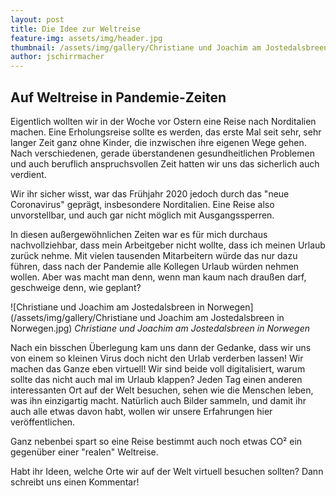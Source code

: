 ```yaml
---
layout: post
title: Die Idee zur Weltreise
feature-img: assets/img/header.jpg
thumbnail: /assets/img/gallery/Christiane und Joachim am Jostedalsbreen in Norwegen.jpg
author: jschirrmacher
---
```

## Auf Weltreise in Pandemie-Zeiten

Eigentlich wollten wir in der Woche vor Ostern eine Reise nach Norditalien machen. Eine Erholungsreise sollte es werden, das erste Mal seit sehr, sehr langer Zeit ganz ohne Kinder, die inzwischen ihre eigenen Wege gehen. Nach verschiedenen, gerade überstandenen gesundheitlichen Problemen und auch beruflich anspruchsvollen Zeit hatten wir uns das sicherlich auch verdient.

Wir ihr sicher wisst, war das Frühjahr 2020 jedoch durch das "neue Coronavirus" geprägt, insbesondere Norditalien. Eine Reise also unvorstellbar, und auch gar nicht möglich mit Ausgangssperren.

In diesen außergewöhnlichen Zeiten war es für mich durchaus nachvollziehbar, dass mein Arbeitgeber nicht wollte, dass ich meinen Urlaub zurück nehme. Mit vielen tausenden Mitarbeitern würde das nur dazu führen, dass nach der Pandemie alle Kollegen Urlaub würden nehmen wollen. Aber was macht man denn, wenn man kaum nach draußen darf, geschweige denn, wie geplant?

![Christiane und Joachim am Jostedalsbreen in Norwegen](/assets/img/gallery/Christiane und Joachim am Jostedalsbreen in Norwegen.jpg)
_Christiane und Joachim am Jostedalsbreen in Norwegen_

Nach ein bisschen Überlegung kam uns dann der Gedanke, dass wir uns von einem so kleinen Virus doch nicht den Urlab verderben lassen! Wir machen das Ganze eben virtuell! Wir sind beide voll digitalisiert, warum sollte das nicht auch mal im Urlaub klappen? Jeden Tag einen anderen interessanten Ort auf der Welt besuchen, sehen wie die Menschen leben, was ihn einzigartig macht. Natürlich auch Bilder sammeln, und damit ihr auch alle etwas davon habt, wollen wir unsere Erfahrungen hier veröffentlichen.

Ganz nebenbei spart so eine Reise bestimmt auch noch etwas CO² ein gegenüber einer "realen" Weltreise.

Habt ihr Ideen, welche Orte wir auf der Welt virtuell besuchen sollten? Dann schreibt uns einen Kommentar!
